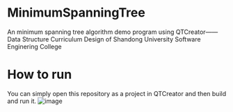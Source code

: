 # MinimumSpanningTree
An minimum spanning tree algorithm demo program using QTCreator——Data Structure Curriculum Design of Shandong University Software Enginering College

# How to run
You can simply open this repository as a project in QTCreator and then build and run it.
![image](https://user-images.githubusercontent.com/94355885/223377160-59f74877-5a2c-4896-b36f-47a94ed02d29.png)

